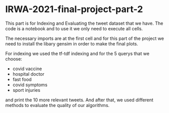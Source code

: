 # IRWA-2021-final-project-part-2

This part is for Indexing and Evaluating the tweet dataset that we have.
The code is a notebook and to use it we only need to execute all cells.

The necessary imports are at the first cell and for this part of the project we need to install the libary gensim in order to make the final plots.


For indexing we used the tf-tdf indexing and for the 5 querys that we choose:

- covid vaccine
- hospital doctor
- fast food
- covid symptoms
- sport injuries

and print the 10 more relevant tweets. And after that, we used different methods to evaluate the quality of our algorithms.
